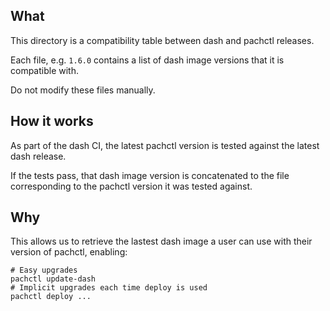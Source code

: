 ## What

This directory is a compatibility table between dash and pachctl releases.

Each file, e.g. `1.6.0` contains a list of dash image versions that it is
compatible with.

Do not modify these files manually.

## How it works

As part of the dash CI, the latest pachctl version is tested against the latest
dash release.

If the tests pass, that dash image version is concatenated to the file
corresponding to the pachctl version it was tested against.

## Why

This allows us to retrieve the lastest dash image a user can use with their
version of pachctl, enabling:

```
# Easy upgrades
pachctl update-dash
# Implicit upgrades each time deploy is used
pachctl deploy ...

```
